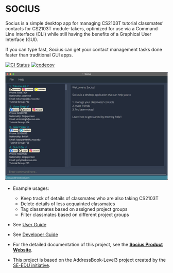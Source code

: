 # SOCIUS

Socius is a simple desktop app for managing CS2103T tutorial classmates’ contacts for
CS2103T module-takers, optimized for use via a Command Line Interface (CLI) while still having the benefits of a
Graphical User Interface (GUI). 

If you can type fast, Socius can get your contact management tasks done faster than
traditional GUI apps.

[![CI Status](https://github.com/se-edu/addressbook-level3/workflows/Java%20CI/badge.svg)](https://github.com/se-edu/addressbook-level3/actions)
[![codecov](https://codecov.io/gh/AY2122S1-CS2103T-W08-4/tp/branch/master/graph/badge.svg?token=29JROHA29V)](https://codecov.io/gh/AY2122S1-CS2103T-W08-4/tp)

![Ui](docs/images/Quickstart.png)

* Example usages:
    * Keep track of details of classmates who are also taking CS2103T
    * Delete details of less acquainted classmates
    * Tag classmates based on assigned project groups
    * Filter classmates based on different project groups

* See [User Guide](https://ay2122s1-cs2103t-w08-4.github.io/tp/UserGuide.html)

* See [Developer Guide](https://ay2122s1-cs2103t-w08-4.github.io/tp/DeveloperGuide.html)

* For the detailed documentation of this project, see
  the **[Socius Product Website](https://ay2122s1-cs2103t-w08-4.github.io/tp/)**.
* This project is based on the AddressBook-Level3 project created by the [SE-EDU initiative](https://se-education.org).
